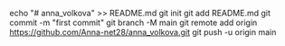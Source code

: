 echo "# anna_volkova" >> README.md
git init
git add README.md
git commit -m "first commit"
git branch -M main
git remote add origin https://github.com/Anna-net28/anna_volkova.git
git push -u origin main

